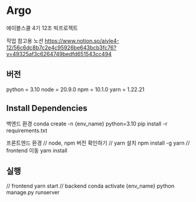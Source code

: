 # Argo
에이블스쿨 4기 12조 빅프로젝트


작업 참고용 노션
https://www.notion.so/aivle4-12/56c6dc8b7c2e4c95926be643bcb3fc76?v=49325af3c6264749bedfd651543cc494

## 버전
python = 3.10
node = 20.9.0
npm = 10.1.0
yarn = 1.22.21


## Install Dependencies
백엔드 환경
conda create -n {env_name} python=3.10
pip install -r requirements.txt

프론트엔드 환경
// node, npm 버전 확인하기
// yarn 설치
npm install -g yarn
// frontend 이동
yarn install

## 실행
// frontend
yarn start
// backend
conda activate {env_name}
python manage.py runserver
